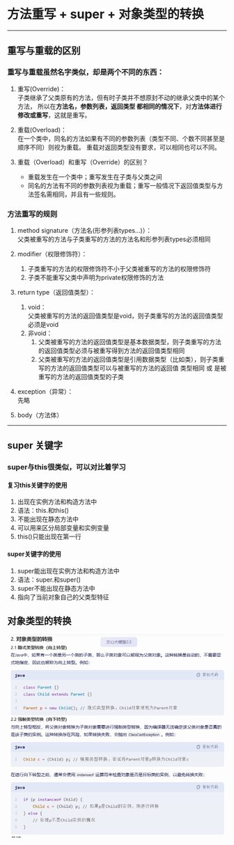 # 方法重写 + super + 对象类型的转换

---

## 重写与重载的区别

### 重写与重载虽然名字类似，却是两个不同的东西：

1. 重写(Override)：  
   子类继承了父类原有的方法，但有时子类并不想原封不动的继承父类中的某个方法，
所以在**方法名，参数列表，返回类型 都相同的情况下**，对**方法体进行修改或重写**，这就是重写。

2. 重载(Overload)：  
   在一个类中，同名的方法如果有不同的参数列表（类型不同、个数不同甚至是顺序不同）则视为重载。
重载对返回类型没有要求，可以相同也可以不同。

3. 重载（Overload）和重写（Override）的区别？  
   - 重载发生在一个类中；重写发生在子类与父类之间
   - 同名的方法有不同的参数列表视为重载；重写一般情况下返回值类型与方法签名需相同，并且有一些规则。
   
### 方法重写的规则
1. method signature（方法名(形参列表types...)）：  
   父类被重写的方法与子类重写的方法的方法名和形参列表types必须相同

2. modifier（权限修饰符）：  
    1. 子类重写的方法的权限修饰符不小于父类被重写的方法的权限修饰符
   2. 子类不能重写父类中声明为private权限修饰的方法

3. return type（返回值类型）：  
    1. void：  
   父类被重写的方法的返回值类型是void，则子类重写的方法的返回值类型必须是void
   2. 非void：  
      1. 父类被重写的方法的返回值类型是基本数据类型，则子类重写的方法的返回值类型必须与被重写得到方法的返回值类型相同
      2. 父类被重写的方法的返回值类型是引用数据类型（比如类），则子类重写的方法的返回值类型可以与被重写的方法的返回值
      类型相同 或 是被重写的方法的返回值类型的子类

4. exception（异常）：  
先略

5. body（方法体）

---

## super 关键字  

### super与this很类似，可以对比着学习  

#### 复习this关键字的使用  

1. 出现在实例方法和构造方法中
2. 语法：this.和this()
3. 不能出现在静态方法中
4. 可以用来区分局部变量和实例变量
5. this()只能出现在第一行  

#### super关键字的使用  

1. super能出现在实例方法和构造方法中
2. 语法：super.和super()
3. super不能出现在静态方法中
4. 指向了当前对象自己的父类型特征

## 对象类型的转换  

![img.png](img%2Fimg.png)